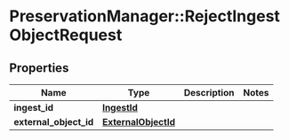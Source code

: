 # PreservationManager::RejectIngestObjectRequest

## Properties
Name | Type | Description | Notes
------------ | ------------- | ------------- | -------------
**ingest_id** | [**IngestId**](IngestId.md) |  | 
**external_object_id** | [**ExternalObjectId**](ExternalObjectId.md) |  | 

